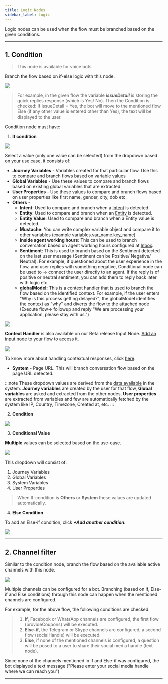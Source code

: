 ```yaml
---
title: Logic Nodes
sidebar_label: Logic 
---
```

Logic nodes can be used when the flow must be branched based on the given conditions. 

---

## 1. Condition

> This node is available for voice bots. 


Branch the flow based on if-else logic with this node.

![](https://i.imgur.com/0XiTCxA.jpg)

> For example, in the given flow the variable _**issueDetail**_ is storing the quick replies response (which is Yes/ No). Then the Condition is checked:
> If issueDetail = Yes, the bot will move to the mentioned flow 
Else (if any other value is entered other than Yes), the text will be displayed to the user. 


Condition node must have:

1. **If condition**

![](https://i.imgur.com/EncYoay.png)
 
Select a value (only one value can be selected) from the dropdown based on your use case, it consists of: 

* **Journey Variables** - Variables created for that particular flow. Use this to compare and branch flows based on variable values
* **Global Variables** - Use these values to compare and branch flows based on existing global variables that are extracted.
* **User Properties** - Use these values to compare and branch flows based on user properties like first name, gender, city, dob etc.
* **Others** -
    * **Intent**: Used to compare and branch when a [Intent](https://docs.yellow.ai/docs/platform_concepts/studio/train/intents) is detected.
    * **Entity**: Used to compare and branch when an [Entity](https://docs.yellow.ai/docs/platform_concepts/studio/train/entities) is detected.
    * **Entity Value**: Used to compare and branch when a Entity value is detected. 
    * **Mustache**: You can write complex variable object and compare it to other variables (example variables.var_name.key_name)
    * **Inside agent working hours**: This can be used to branch conversation based on agent working hours configured at [Inbox](https://docs.yellow.ai/docs/platform_concepts/inbox#supportagents).
    * **Sentiment**: This is used to branch based on the Sentiment detected on the last user message (Sentiment can be Positive/ Negative/ Neutral). For example, if questioned about the user experience in the flow, and user replies with something negative, Conditional node can be used to → connect the user directly to an agent. If the reply is of positive or neutral sentiment, you can add them to reply back later with logic etc.
    * **globalModel:** This is a context handler that is used to branch the flow based on the identified context. For example, if the user enters "Why is this process getting delayed?", the globalModel identifies the context as "why" and diverts the flow to the attached node (Execute flow-> followup and reply "We are processing your application, please stay with us.")

![](https://i.imgur.com/oFadY2l.png)

**Context Handler** is also available on our Beta release Input Node. [Add an input node](https://docs.yellow.ai/docs/platform_concepts/studio/build/nodes/prompt-nodes#29-input) to your flow to access it.

![](https://i.imgur.com/HZNqOAi.png)

To know more about handling contextual responses, click [here](https://docs.yellow.ai/docs/platform_concepts/studio/train/add-contextual-response).
 


* **System** - Page URL. This will branch conversation flow based on the page URL detected. 

    
:::note
 These dropdown values are derived from the [data available](https://docs.yellow.ai/docs/platform_concepts/engagement/cdp/overview#21-user-property-data-types) in the system. **Journey variables** are created by the user for that flow, **Global variables** are asked and extracted from the other nodes, **User properties** are extracted from variables and few are automatically fetched by the system like IP, Country, Timezone, Created at, etc. 
:::

2. **Condition**

![](https://i.imgur.com/3dmobD9.png)

3. **Conditional Value**

**Multiple** values can be selected based on the use-case. 

![](https://i.imgur.com/ZW4Mlpf.png)

This dropdown will consist of: 

1. Journey Variables
2. Global Variables
3. System Variables
4. User Properties

> When If-condition is **Others** or **System** these values are updated automatically.

4. **Else Condition**
 
To add an Else-if condition, click _**+Add another condition**_.

![](https://i.imgur.com/Oij3X9z.jpg)


---

## 2. Channel filter 

Similar to the condition node, branch the flow based on the available active channels with this node. 


![](https://i.imgur.com/t1lgUpG.jpg)

Multiple channels can be configured for a bot. Branching (based on If, Else-if and Else conditions) through this node can happen when the mentioned channels are configured. 

For example, for the above flow, the following conditions are checked:

> 1. **If**, Facebook or WhatsApp channels are configured, the first flow (provideCoupons) will be executed. 
>2. **Else-if**, the Telegram or Skype channels are configured, a second flow (socialHandle) will be executed. 
>3. **Else**, if none of the mentioned channels is configured, a question will be posed to a user to share their social media handle (text node). 

Since none of the channels mentioned in If and Else-if was configured, the bot displayed a text message ("Please enter your social media handle where we can reach you")


---

